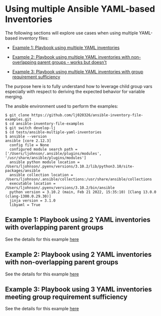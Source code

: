 
Using multiple Ansible YAML-based Inventories  
===

The following sections will explore use cases when using multiple YAML-based inventory files:

* [Example 1: Playbook using multiple YAML inventories](#Example-01)

* [Example 2: Playbook using multiple YAML inventories with non-overlapping parent groups - works but doesn't](#Example-02)

* [Example 3: Playbook using multiple YAML inventories with group requirement sufficiency](#Example-03)

The purpose here is to fully understand how to leverage child group vars especially with respect to deriving the expected behavior for variable merging. 

The ansible environment used to perform the examples:

```output
$ git clone https://github.com/lj020326/ansible-inventory-file-examples.git
$ cd ansible-inventory-file-examples
$ git switch develop-lj
$ cd tests/ansible-multiple-yaml-inventories
$ ansible --version
ansible [core 2.12.3]
  config file = None
  configured module search path = ['/Users/ljohnson/.ansible/plugins/modules', '/usr/share/ansible/plugins/modules']
  ansible python module location = /Users/ljohnson/.pyenv/versions/3.10.2/lib/python3.10/site-packages/ansible
  ansible collection location = /Users/ljohnson/.ansible/collections:/usr/share/ansible/collections
  executable location = /Users/ljohnson/.pyenv/versions/3.10.2/bin/ansible
  python version = 3.10.2 (main, Feb 21 2022, 15:35:10) [Clang 13.0.0 (clang-1300.0.29.30)]
  jinja version = 3.1.0
  libyaml = True
```



## <a id="Example-01"></a>Example 1: Playbook using 2 YAML inventories with overlapping parent groups

See the details for this example [here](./example1/README.md)

## <a id="Example-02"></a>Example 2: Playbook using 2 YAML inventories with non-overlapping parent groups

See the details for this example [here](./example2/README.md)


## <a id="Example-03"></a>Example 3: Playbook using 3 YAML inventories meeting group requirement sufficiency

See the details for this example [here](./example3/README.md)
